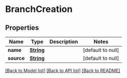 # BranchCreation
## Properties

Name | Type | Description | Notes
------------ | ------------- | ------------- | -------------
**name** | [**String**](string.md) |  | [default to null]
**source** | [**String**](string.md) |  | [default to null]

[[Back to Model list]](../README.md#documentation-for-models) [[Back to API list]](../README.md#documentation-for-api-endpoints) [[Back to README]](../README.md)

